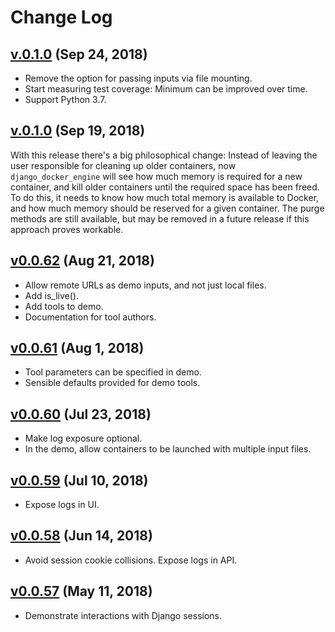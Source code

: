# Change Log

## [v.0.1.0](https://pypi.org/project/django-docker-engine/0.1.1/) (Sep 24, 2018)

* Remove the option for passing inputs via file mounting.
* Start measuring test coverage: Minimum can be improved over time.
* Support Python 3.7.

## [v.0.1.0](https://pypi.org/project/django-docker-engine/0.1.0/) (Sep 19, 2018)

With this release there's a big philosophical change: Instead of leaving the
user responsible for cleaning up older containers, now `django_docker_engine`
will see how much memory is required for a new container, and kill older
containers until the required space has been freed.
To do this, it needs to know how much total memory is available to Docker, and
how much memory should be reserved for a given container. The purge methods
are still available, but may be removed in a future release if this approach
proves workable.


## [v0.0.62](https://pypi.org/project/django-docker-engine/0.0.62/) (Aug 21, 2018)

* Allow remote URLs as demo inputs, and not just local files.
* Add is_live().
* Add tools to demo.
* Documentation for tool authors.


## [v0.0.61](https://pypi.org/project/django-docker-engine/0.0.61/) (Aug 1, 2018)

* Tool parameters can be specified in demo.
* Sensible defaults provided for demo tools.


## [v0.0.60](https://pypi.org/project/django-docker-engine/0.0.60/) (Jul 23, 2018)

* Make log exposure optional.
* In the demo, allow containers to be launched with multiple input files.


## [v0.0.59](https://pypi.org/project/django-docker-engine/0.0.59/) (Jul 10, 2018)

* Expose logs in UI.


## [v0.0.58](https://pypi.org/project/django-docker-engine/0.0.58/) (Jun 14, 2018)

* Avoid session cookie collisions. Expose logs in API.


## [v0.0.57](https://pypi.org/project/django-docker-engine/0.0.57/) (May 11, 2018)

* Demonstrate interactions with Django sessions.
